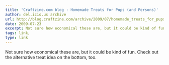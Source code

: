 ```yaml
---
title: 'Craftzine.com blog : Homemade Treats for Pups (and Persons)'
author: del.icio.us archive
url: http://blog.craftzine.com/archive/2009/07/homemade_treats_for_pups_perso.html
date: 2009-07-23
excerpt: Not sure how economical these are, but it could be kind of fun. Check out the alternative treat idea on the bottom, too.
tags: link,
type: link
---
```

Not sure how economical these are, but it could be kind of fun. Check out the alternative treat idea on the bottom, too.